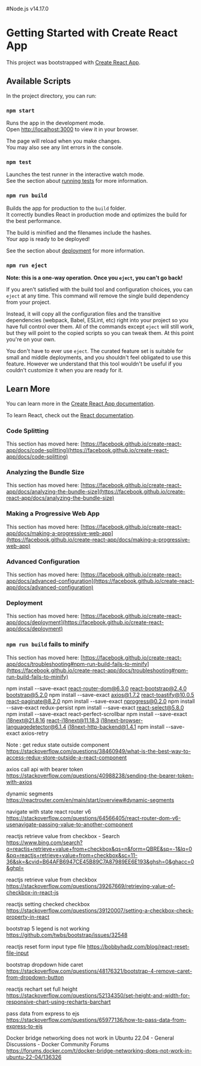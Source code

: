 #Node.js v14.17.0

# Getting Started with Create React App

This project was bootstrapped with [Create React App](https://github.com/facebook/create-react-app).

## Available Scripts

In the project directory, you can run:

### `npm start`

Runs the app in the development mode.\
Open [http://localhost:3000](http://localhost:3000) to view it in your browser.

The page will reload when you make changes.\
You may also see any lint errors in the console.

### `npm test`

Launches the test runner in the interactive watch mode.\
See the section about [running tests](https://facebook.github.io/create-react-app/docs/running-tests) for more
information.

### `npm run build`

Builds the app for production to the `build` folder.\
It correctly bundles React in production mode and optimizes the build for the best performance.

The build is minified and the filenames include the hashes.\
Your app is ready to be deployed!

See the section about [deployment](https://facebook.github.io/create-react-app/docs/deployment) for more information.

### `npm run eject`

**Note: this is a one-way operation. Once you `eject`, you can't go back!**

If you aren't satisfied with the build tool and configuration choices, you can `eject` at any time. This command will
remove the single build dependency from your project.

Instead, it will copy all the configuration files and the transitive dependencies (webpack, Babel, ESLint, etc) right
into your project so you have full control over them. All of the commands except `eject` will still work, but they will
point to the copied scripts so you can tweak them. At this point you're on your own.

You don't have to ever use `eject`. The curated feature set is suitable for small and middle deployments, and you
shouldn't feel obligated to use this feature. However we understand that this tool wouldn't be useful if you couldn't
customize it when you are ready for it.

## Learn More

You can learn more in
the [Create React App documentation](https://facebook.github.io/create-react-app/docs/getting-started).

To learn React, check out the [React documentation](https://reactjs.org/).

### Code Splitting

This section has moved
here: [https://facebook.github.io/create-react-app/docs/code-splitting](https://facebook.github.io/create-react-app/docs/code-splitting)

### Analyzing the Bundle Size

This section has moved
here: [https://facebook.github.io/create-react-app/docs/analyzing-the-bundle-size](https://facebook.github.io/create-react-app/docs/analyzing-the-bundle-size)

### Making a Progressive Web App

This section has moved
here: [https://facebook.github.io/create-react-app/docs/making-a-progressive-web-app](https://facebook.github.io/create-react-app/docs/making-a-progressive-web-app)

### Advanced Configuration

This section has moved
here: [https://facebook.github.io/create-react-app/docs/advanced-configuration](https://facebook.github.io/create-react-app/docs/advanced-configuration)

### Deployment

This section has moved
here: [https://facebook.github.io/create-react-app/docs/deployment](https://facebook.github.io/create-react-app/docs/deployment)

### `npm run build` fails to minify

This section has moved
here: [https://facebook.github.io/create-react-app/docs/troubleshooting#npm-run-build-fails-to-minify](https://facebook.github.io/create-react-app/docs/troubleshooting#npm-run-build-fails-to-minify)

npm install --save-exact react-router-dom@6.3.0 react-bootstrap@2.4.0 bootstrap@5.2.0
npm install --save-exact axios@1.7.2 react-toastify@10.0.5 react-paginate@8.2.0
npm install --save-exact nprogress@0.2.0
npm install --save-exact redux-persist
npm install --save-exact react-select@5.8.0
npm install --save-exact react-perfect-scrollbar
npm install --save-exact i18next@21.8.16 react-i18next@11.18.3 i18next-browser-languagedetector@6.1.4
i18next-http-backend@1.4.1
npm install --save-exact axios-retry

Note :
get redux state outside component
https://stackoverflow.com/questions/38460949/what-is-the-best-way-to-access-redux-store-outside-a-react-component

axios call api with bearer token
https://stackoverflow.com/questions/40988238/sending-the-bearer-token-with-axios

dynamic segments
https://reactrouter.com/en/main/start/overview#dynamic-segments

navigate with state react router v6
https://stackoverflow.com/questions/64566405/react-router-dom-v6-usenavigate-passing-value-to-another-component

reactjs retrieve value from checkbox - Search
https://www.bing.com/search?q=reactjs+retrieve+value+from+checkbox&qs=n&form=QBRE&sp=-1&lq=0&pq=reactjs+retrieve+value+from+checkbox&sc=11-36&sk=&cvid=B64AFB6947CE45B89C7A87989EE6E193&ghsh=0&ghacc=0&ghpl=

reactjs retrieve value from checkbox
https://stackoverflow.com/questions/39267669/retrieving-value-of-checkbox-in-react-js

reactjs setting checked checkbox
https://stackoverflow.com/questions/39120007/setting-a-checkbox-check-property-in-react

bootstrap 5 legend is not working
https://github.com/twbs/bootstrap/issues/32548

reactjs reset form input type file
https://bobbyhadz.com/blog/react-reset-file-input

bootstrap dropdown hide caret
https://stackoverflow.com/questions/48176321/bootstrap-4-remove-caret-from-dropdown-button

reactjs rechart set full height
https://stackoverflow.com/questions/52134350/set-height-and-width-for-responsive-chart-using-recharts-barchart

pass data from express to ejs
https://stackoverflow.com/questions/65977136/how-to-pass-data-from-express-to-ejs

Docker bridge networking does not work in Ubuntu 22.04 - General Discussions - Docker Community Forums
https://forums.docker.com/t/docker-bridge-networking-does-not-work-in-ubuntu-22-04/136326